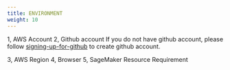 ```yaml
---
title: ENVIRONMENT
weight: 10
---
```


1, AWS Account
2, Github account
If you do not have github account, please follow [signing-up-for-github](https://docs.github.com/en/github/getting-started-with-github/signing-up-for-github) to create github account.

3, AWS Region
4, Browser
5, SageMaker Resource Requirement
